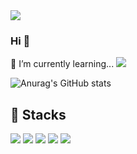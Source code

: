 <img src="https://capsule-render.vercel.app/api?type=waving&color=auto&height=300&section=header&text=Juice%20Github&fontSize=90" />

### Hi 👋

🌱 I’m currently learning...
<img src="https://img.shields.io/badge/React-navy?style=flat-square&logo=React&logoColor=white"/>

<!--
**millejuice/millejuice** is a ✨ _special_ ✨ repository because its `README.md` (this file) appears on your GitHub profile.
Here are some ideas to get you started:

- 🔭 I’m currently working on ...
- 🌱 I’m currently learning ...
- 👯 I’m looking to collaborate on ...
- 🤔 I’m looking for help with ...
- 💬 Ask me about ...
- 📫 How to reach me: ...
- 😄 Pronouns: ...
- ⚡ Fun fact: ...
-->
![Anurag's GitHub stats](https://github-readme-stats.vercel.app/api?username=millejuice&show_icons=true&theme=radical)

🌊 Stacks
--- 
<img src="https://img.shields.io/badge/-black?style=flat&logo=C&logoColor=white"/>
<img src="https://img.shields.io/badge/C++-black?style=flat&logo=C++&logoColor=yellow"/>
<img src="https://img.shields.io/badge/React-navy?style=flat-square&logo=React&logoColor=white"/>
<img src="https://img.shields.io/badge/Dart-blue?style=flat&logo=Dart&logoColor=white"/>
<img src="https://img.shields.io/badge/Flutter-skyblue?style=flat&logo=Flutter&logoColor=white"/>
